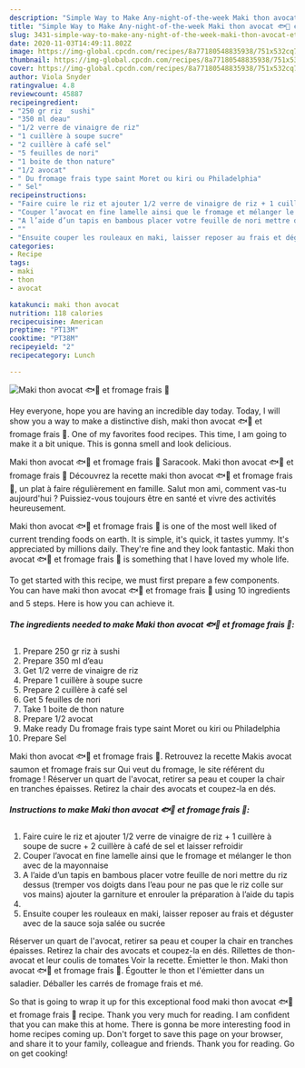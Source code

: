 ```yaml
---
description: "Simple Way to Make Any-night-of-the-week Maki thon avocat 🐟🥑 et fromage frais 🍣"
title: "Simple Way to Make Any-night-of-the-week Maki thon avocat 🐟🥑 et fromage frais 🍣"
slug: 3431-simple-way-to-make-any-night-of-the-week-maki-thon-avocat-et-fromage-frais
date: 2020-11-03T14:49:11.802Z
image: https://img-global.cpcdn.com/recipes/8a77180548835938/751x532cq70/maki-thon-avocat-🐟🥑-et-fromage-frais-🍣-photo-principale-de-la-recette.jpg
thumbnail: https://img-global.cpcdn.com/recipes/8a77180548835938/751x532cq70/maki-thon-avocat-🐟🥑-et-fromage-frais-🍣-photo-principale-de-la-recette.jpg
cover: https://img-global.cpcdn.com/recipes/8a77180548835938/751x532cq70/maki-thon-avocat-🐟🥑-et-fromage-frais-🍣-photo-principale-de-la-recette.jpg
author: Viola Snyder
ratingvalue: 4.8
reviewcount: 45887
recipeingredient:
- "250 gr riz  sushi"
- "350 ml deau"
- "1/2 verre de vinaigre de riz"
- "1 cuillère à soupe sucre"
- "2 cuillère à café sel"
- "5 feuilles de nori"
- "1 boite de thon nature"
- "1/2 avocat"
- " Du fromage frais type saint Moret ou kiri ou Philadelphia"
- " Sel"
recipeinstructions:
- "Faire cuire le riz et ajouter 1/2 verre de vinaigre de riz + 1 cuillère à soupe de sucre + 2 cuillère à café de sel et laisser refroidir"
- "Couper l’avocat en fine lamelle ainsi que le fromage et mélanger le thon avec de la mayonnaise"
- "A l’aide d’un tapis en bambous placer votre feuille de nori mettre du riz dessus (tremper vos doigts dans l’eau pour ne pas que le riz colle sur vos mains) ajouter la garniture et enrouler la préparation à l’aide du tapis"
- ""
- "Ensuite couper les rouleaux en maki, laisser reposer au frais et déguster avec de la sauce soja salée ou sucrée"
categories:
- Recipe
tags:
- maki
- thon
- avocat

katakunci: maki thon avocat 
nutrition: 118 calories
recipecuisine: American
preptime: "PT13M"
cooktime: "PT38M"
recipeyield: "2"
recipecategory: Lunch

---
```



![Maki thon avocat 🐟🥑 et fromage frais 🍣](https://img-global.cpcdn.com/recipes/8a77180548835938/751x532cq70/maki-thon-avocat-🐟🥑-et-fromage-frais-🍣-photo-principale-de-la-recette.jpg)

Hey everyone, hope you are having an incredible day today. Today, I will show you a way to make a distinctive dish, maki thon avocat 🐟🥑 et fromage frais 🍣. One of my favorites food recipes. This time, I am going to make it a bit unique. This is gonna smell and look delicious.

Maki thon avocat 🐟🥑 et fromage frais 🍣 Saracook. Maki thon avocat 🐟🥑 et fromage frais 🍣 Découvrez la recette maki thon avocat 🐟🥑 et fromage frais 🍣, un plat à faire régulièrement en famille. Salut mon ami, comment vas-tu aujourd&#39;hui ? Puissiez-vous toujours être en santé et vivre des activités heureusement.

Maki thon avocat 🐟🥑 et fromage frais 🍣 is one of the most well liked of current trending foods on earth. It is simple, it's quick, it tastes yummy. It's appreciated by millions daily. They're fine and they look fantastic. Maki thon avocat 🐟🥑 et fromage frais 🍣 is something that I have loved my whole life.


To get started with this recipe, we must first prepare a few components. You can have maki thon avocat 🐟🥑 et fromage frais 🍣 using 10 ingredients and 5 steps. Here is how you can achieve it.

<!--inarticleads1-->

##### The ingredients needed to make Maki thon avocat 🐟🥑 et fromage frais 🍣:

1. Prepare 250 gr riz à sushi
1. Prepare 350 ml d’eau
1. Get 1/2 verre de vinaigre de riz
1. Prepare 1 cuillère à soupe sucre
1. Prepare 2 cuillère à café sel
1. Get 5 feuilles de nori
1. Take 1 boite de thon nature
1. Prepare 1/2 avocat
1. Make ready  Du fromage frais type saint Moret ou kiri ou Philadelphia
1. Prepare  Sel


Maki thon avocat 🐟🥑 et fromage frais 🍣. Retrouvez la recette Makis avocat saumon et fromage frais sur Qui veut du fromage, le site référent du fromage ! Réserver un quart de l&#39;avocat, retirer sa peau et couper la chair en tranches épaisses. Retirez la chair des avocats et coupez-la en dés. 

<!--inarticleads2-->

##### Instructions to make Maki thon avocat 🐟🥑 et fromage frais 🍣:

1. Faire cuire le riz et ajouter 1/2 verre de vinaigre de riz + 1 cuillère à soupe de sucre + 2 cuillère à café de sel et laisser refroidir
1. Couper l’avocat en fine lamelle ainsi que le fromage et mélanger le thon avec de la mayonnaise
1. A l’aide d’un tapis en bambous placer votre feuille de nori mettre du riz dessus (tremper vos doigts dans l’eau pour ne pas que le riz colle sur vos mains) ajouter la garniture et enrouler la préparation à l’aide du tapis
1. 
1. Ensuite couper les rouleaux en maki, laisser reposer au frais et déguster avec de la sauce soja salée ou sucrée


Réserver un quart de l&#39;avocat, retirer sa peau et couper la chair en tranches épaisses. Retirez la chair des avocats et coupez-la en dés. Rillettes de thon-avocat et leur coulis de tomates Voir la recette. Émietter le thon. Maki thon avocat 🐟🥑 et fromage frais 🍣. Égoutter le thon et l&#39;émietter dans un saladier. Déballer les carrés de fromage frais et mé. 

So that is going to wrap it up for this exceptional food maki thon avocat 🐟🥑 et fromage frais 🍣 recipe. Thank you very much for reading. I am confident that you can make this at home. There is gonna be more interesting food in home recipes coming up. Don't forget to save this page on your browser, and share it to your family, colleague and friends. Thank you for reading. Go on get cooking!
